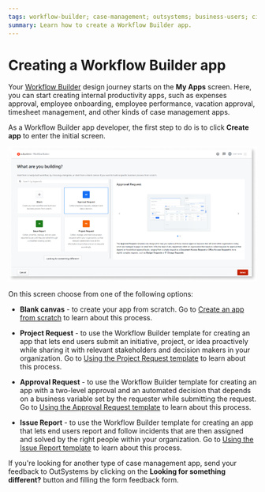 ```yaml
---
tags: workflow-builder; case-management; outsystems; business-users; citizen-developers; citizen-dev; workflow
summary: Learn how to create a Workflow Builder app.
---
```


# Creating a Workflow Builder app

Your [Workflow Builder](http://workflowbuilder.outsystems.com/) design journey starts on the **My Apps** screen. Here, you can start creating internal productivity apps, such as expenses approval, employee onboarding, employee performance, vacation approval, timesheet management, and other kinds of case management apps.

As a Workflow Builder app developer, the first step to do is to click **Create app** to enter the initial screen.

![Creating a Workflow Builder app from scratch or templates](images/wfb-templates-screen.png)

On this screen choose from one of the following options:

* **Blank canvas** - to create your app from scratch. Go to [Create an app from scratch](how-create-app-from-scratch.md) to learn about this process.

* **Project Request** - to use the Workflow Builder template for creating an app that lets end users submit an initiative, project, or idea proactively while sharing it with relevant stakeholders and decision makers in your organization. Go to [Using the Project Request template](how-project-request-template.md) to learn about this process.

* **Approval Request** - to use the Workflow Builder template for creating an app with a two-level approval and an automated decision that depends on a business variable set by the requester while submitting the request. Go to [Using the Approval Request template](how-approval-request-template.md) to learn about this process.

* **Issue Report** - to use the Workflow Builder template for creating an app that lets end users report and follow incidents that are then assigned and solved by the right people within your organization. Go to [Using the Issue Report template](how-issue-report-template.md) to learn about this process.

<div class="info" markdown="1">

If you're looking for another type of case management app, send your feedback to OutSystems by clicking on the **Looking for something different?** button and filling the form feedback form.

</div>
